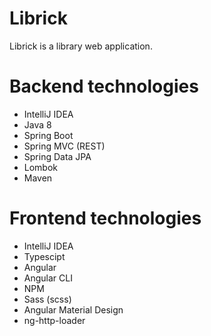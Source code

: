 # Librick
Librick is a library web application.

# Backend technologies
- IntelliJ IDEA
- Java 8
- Spring Boot
- Spring MVC (REST)
- Spring Data JPA
- Lombok
- Maven

# Frontend technologies
- IntelliJ IDEA
- Typescipt
- Angular
- Angular CLI
- NPM
- Sass (scss)
- Angular Material Design
- ng-http-loader
